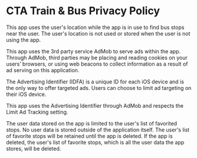 # CTA Train & Bus Privacy Policy

This app uses the user's location while the app is in use to find bus stops near the user. The user's location is not used or stored when the user is not using the app.

This app uses the 3rd party service AdMob to serve ads within the app. Through AdMob, third parties may be placing and reading cookies on your users’ browsers, or using web beacons to collect information as a result of ad serving on this application.

The Advertising Identifier (IDFA) is a unique ID for each iOS device and is the only way to offer targeted ads. Users can choose to limit ad targeting on their iOS device.

This app uses the Advertising Identifier through AdMob and respects the Limit Ad Tracking setting.

The user data stored on the app is limited to the user's list of favorited stops. No user data is stored outside of the application itself. The user's list of favorite stops will be retained until the app is deleted. If the app is deleted, the user's list of favorite stops, which is all the user data the app stores, will be deleted.
